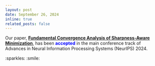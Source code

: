 ```yaml
---
layout: post
date: September 26, 2024
inline: true
related_posts: false
---
```


<p>
  Our paper, <strong><a href="https://arxiv.org/abs/2401.08060" target="_blank">Fundamental Convergence Analysis of Sharpness-Aware Minimization</a></strong>, has been <strong><span style="color: blue;">accepted</span></strong> in the main conference track of Advances in Neural Information Processing Systems (NeurIPS) 2024.
</p>
:sparkles: :smile:
